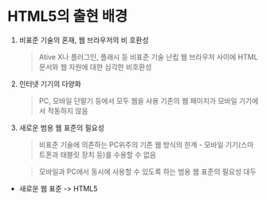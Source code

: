 # HTML5의 출현 배경

1. 비표준 기술의 혼재, 웹 브라우저의 비 호환성

    > Ative X나 플러그인, 플래시 등 비표준 기술 난립
    > 웹 브라우저 사이에 HTML 문서와 웹 자원에 대한 심각한 비호환성

2.  인터넷 기기의 다양화 

    > PC, 모바일 단말기 등에서 모두 웹을 사용
    > 기존의 웹 페이지가 모바일 기기에서 작동하지 않음

3. 새로운 범용 웹 표준의 필요성

    > 비표준 기술에 의존하는 PC위주의 기존 웹 방식의 한계
        - 모바일 기기(스마트폰과 태블릿 장치 등)를 수용할 수 없음

    > 모바일과 PC에서 동시에 사용할 수 있도록 하는 범용 웹 표준의 필요성 대두

- 새로운 웹 표준 -> HTML5